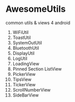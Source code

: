 # AwesomeUtils

common utils & views 4 android


1. WiFiUtil
2. ToastUtil
3. SystemOutUtil
4. BluetoothUtil
5. DisplayUtil
6. LogUtil
7. LoadingView
8. Pinned Section ListView
9. PickerView
10. TipsView
11. TickerView
12. ScrollNumberView
13. SideBarView

